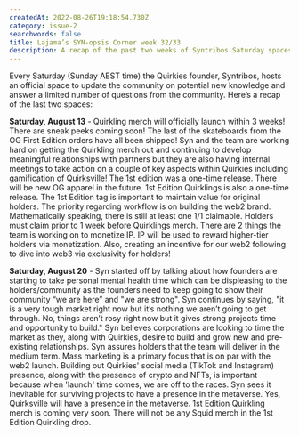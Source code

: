 ```yaml
---
createdAt: 2022-08-26T19:18:54.730Z
category: issue-2
searchwords: false
title: Lajama’s SYN-opsis Corner week 32/33
description: A recap of the past two weeks of Syntribos Saturday spaces
---
```

Every Saturday (Sunday AEST time) the Quirkies founder, Syntribos, hosts an official space to update the community on potential new knowledge and answer a limited number of questions from the community. Here’s a recap of the last two spaces:

**Saturday, August 13** - Quirkling merch will officially launch within 3 weeks! There are sneak peeks coming soon! The last of the skateboards from the OG First Edition orders have all been shipped! Syn and the team are working hard on getting the Quirkling merch out and continuing to develop meaningful relationships with partners but they are also having internal meetings to take action on a couple of key aspects within Quirkies including gamification of Quirksville! The 1st edition was a one-time release. There will be new OG apparel in the future. 1st Edition Quirklings is also a one-time release. The 1st Edition tag is important to maintain value for original holders.  The priority regarding workflow is on building the web2 brand. Mathematically speaking, there is still at least one 1/1 claimable. Holders must claim prior to 1 week before Quirklings merch. There are 2 things the team is working on to monetize IP. IP will be used to reward higher-tier holders via monetization. Also, creating an incentive for our web2 following to dive into web3 via exclusivity for holders! 

**Saturday, August 20** - Syn started off by talking about how founders are starting to take personal mental health time which can be displeasing to the holders/community as the founders need to keep going to show their community “we are here” and "we are strong". Syn continues by saying, "it is a very tough market right now but it’s nothing we aren’t going to get through. No, things aren’t rosy right now but it gives strong projects time and opportunity to build." Syn believes corporations are looking to time the market as they, along with Quirkies, desire to build and grow new and pre-existing relationships. Syn assures holders that the team will deliver in the medium term. Mass marketing is a primary focus that is on par with the web2 launch. Building out Quirkies' social media (TikTok and Instagram) presence, along with the presence of crypto and NFTs, is important because when 'launch' time comes, we are off to the races. Syn sees it inevitable for surviving projects to have a presence in the metaverse. Yes, Quirksville will have a presence in the metaverse. 1st Edition Quirkling merch is coming very soon. There will not be any Squid merch in the 1st Edition Quirkling drop.